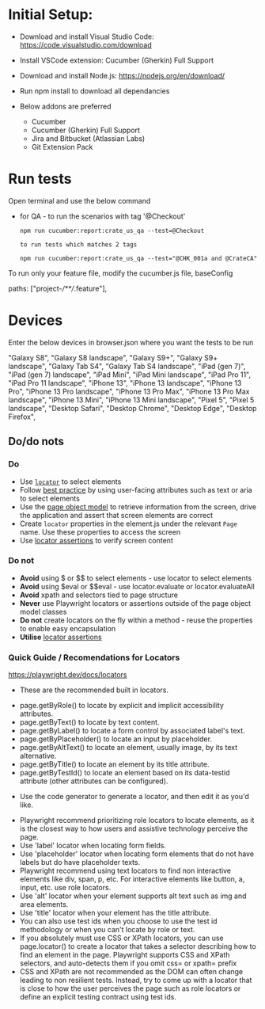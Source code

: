 # Initial Setup:

- Download and install Visual Studio Code: https://code.visualstudio.com/download 
- Install VSCode extension: Cucumber (Gherkin) Full Support 
- Download and install Node.js: https://nodejs.org/en/download/ 
- Run npm install to download all dependancies

- Below addons are preferred

    * Cucumber
    * Cucumber (Gherkin) Full Support
    * Jira and Bitbucket (Atlassian Labs)
    * Git Extension Pack
# Run tests

Open terminal and use the below command

- for QA - to run the scenarios with tag '@Checkout'

      npm run cucumber:report:crate_us_qa --test=@Checkout

      to run tests which matches 2 tags

      npm run cucumber:report:crate_us_qa --test="@CHK_001a and @CrateCA"

To run only your feature file, modify the cucumber.js file, baseConfig

  paths: ["project-*/**/*.feature"],

# Devices

Enter the below devices in browser.json where you want the tests to be run

  "Galaxy S8",
  "Galaxy S8 landscape",
  "Galaxy S9+",
  "Galaxy S9+ landscape",
  "Galaxy Tab S4",
  "Galaxy Tab S4 landscape",
  "iPad (gen 7)",
  "iPad (gen 7) landscape",
  "iPad Mini",
  "iPad Mini landscape",
  "iPad Pro 11",
  "iPad Pro 11 landscape",
  "iPhone 13",
  "iPhone 13 landscape",
  "iPhone 13 Pro",
  "iPhone 13 Pro landscape",
  "iPhone 13 Pro Max",
  "iPhone 13 Pro Max landscape",
  "iPhone 13 Mini",
  "iPhone 13 Mini landscape",
  "Pixel 5",
  "Pixel 5 landscape",
  "Desktop Safari",
  "Desktop Chrome",
  "Desktop Edge",
  "Desktop Firefox",

## Do/do nots

### Do

* Use [`locator`](https://playwright.dev/docs/locators) to select elements
* Follow [best practice](https://playwright.dev/docs/selectors#best-practices) by using user-facing attributes such as text or aria to select elements
* Use the [page object model](docs/pageobjectmodel.md) to retrieve information from the screen, drive the application and assert that screen elements are correct
* Create `locator` properties in the element.js under the relevant `Page` name. Use these properties to access the screen
* Use [locator assertions](https://playwright.dev/docs/test-assertions) to verify screen content

### Do not

* **Avoid** using $ or $$ to select elements - use locator to select elements
* **Avoid** using $eval or $$eval - use locator.evaluate or locator.evaluateAll
* **Avoid** xpath and selectors tied to page structure
* **Never** use Playwright locators or assertions outside of the page object model classes
* **Do not** create locators on the fly within a method - reuse the properties to enable easy encapsulation
* **Utilise** [locator assertions](https://playwright.dev/docs/test-assertions)

### Quick Guide / Recomendations for Locators

https://playwright.dev/docs/locators

- These are the recommended built in locators.

* page.getByRole() to locate by explicit and implicit accessibility attributes.
* page.getByText() to locate by text content.
* page.getByLabel() to locate a form control by associated label's text.
* page.getByPlaceholder() to locate an input by placeholder.
* page.getByAltText() to locate an element, usually image, by its text alternative.
* page.getByTitle() to locate an element by its title attribute.
* page.getByTestId() to locate an element based on its data-testid attribute (other attributes can be configured).

- Use the code generator to generate a locator, and then edit it as you'd like.

* Playwright recommend prioritizing role locators to locate elements, as it is the closest way to how users and assistive technology perceive the page.
* Use 'label' locator when locating form fields.
* Use 'placeholder' locator when locating form elements that do not have labels but do have placeholder texts.
* Playwright recommend using text locators to find non interactive elements like div, span, p, etc. For interactive elements like button, a, input, etc. use role locators.
* Use 'alt' locator when your element supports alt text such as img and area elements.
* Use 'title' locator when your element has the title attribute.
* You can also use test ids when you choose to use the test id methodology or when you can't locate by role or text.
* If you absolutely must use CSS or XPath locators, you can use page.locator() to create a locator that takes a selector describing how to find an element in the page. Playwright supports CSS and XPath selectors, and auto-detects them if you omit css= or xpath= prefix
* CSS and XPath are not recommended as the DOM can often change leading to non resilient tests. Instead, try to come up with a locator that is close to how the user perceives the page such as role locators or define an explicit testing contract using test ids.




